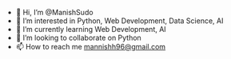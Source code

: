 - 👋 Hi, I’m @ManishSudo
- 👀 I’m interested in Python, Web Development, Data Science, AI
- 🌱 I’m currently learning Web Development, AI
- 💞️ I’m looking to collaborate on Python
- 📫 How to reach me mannishh96@gmail.com

